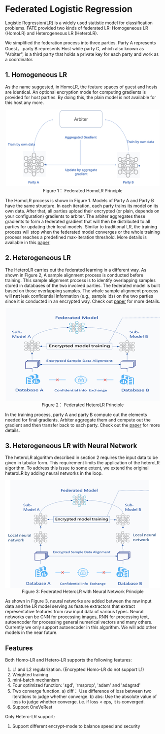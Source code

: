 # Federated Logistic Regression

Logistic Regression(LR) is a widely used statistic model for classification problems. FATE provided two kinds of federated LR: Homogeneous LR (HomoLR) and Heterogeneous LR (HeteroLR). 

We simplified the federation process into three parties. Party A represents Guest， party B represents Host while party C, which also known as "Arbiter", is a third party that holds a private key for each party and work as a coordinator. 
 
## 1. Homogeneous LR 

As the name suggested, in HomoLR, the feature spaces of guest and hosts are identical. An optional encryption mode for computing gradients is provided for host parties. By doing this, the plain model is not available for this host any more. 

<div style="text-align:center", align=center>
<img src="./images/HomoLR.png" alt="samples" width="500" height="250" /><br/>
Figure 1： Federated HomoLR Principle</div> 

The HomoLR process is shown in Figure 1. Models of Party A and Party B have the same structure.
In each iteration, each party trains its model on its own data. After that, all parties upload their encrypted (or plain, depends on your configuration) gradients to arbiter. The arbiter aggregates these gradients to form a federated gradient that will then be distributed to all parties for updating their local models. Similar to traditional LR, the training process will stop when the federated model converges or the whole training process reaches a predefined max-iteration threshold. More details is available in this [paper](https://dl.acm.org/citation.cfm?id=3133982)

## 2. Heterogeneous LR 

The HeteroLR carries out the federated learning in a different way. As shown in Figure 2, A sample alignment process is conducted before training. This sample alignment process is to identify overlapping samples stored in databases of the two involved parties. The federated model is built based on those overlapping samples. The whole sample alignment process will **not** leak confidential information (e.g., sample ids) on the two parties since it is conducted in an encrypted way. Check out [paper](https://arxiv.org/abs/1711.10677) for more details. 

 <div style="text-align:center", align=center>
<img src="./images/HeteroLR.png" alt="samples" width="500" height="300" /><br/>
Figure 2： Federated HeteroLR Principle
</div>

In the training process, party A and party B compute out the elements needed for final gradients. Arbiter aggregate them and compute
out the gradient and then transfer back to each party. Check out the [paper](https://arxiv.org/abs/1711.10677) for more details.

## 3. Heterogeneous LR with Neural Network

The heteroLR algorithm described in section 2 requires the input data to be given in tabular form. This requirement limits the application of the heteroLR algorithm. To address this issue to some extent, we extend the original heteroLR by adding neural networks in the loop. 

<div style="text-align:center", align=center>
<img src="./images/HeteroLR-NN.png" alt="architecture" width="550" height="350" />
<br/>
Figure 3: Federated HeteroLR with Neural Network Principle </div>

As shown in Figure 3, neural networks are added between the raw input data and the LR model serving as feature extractors that extract representative features from raw input data of various types. Neural networks can be CNN for processing images, RNN for processing text, autoencoder for processing general numerical vectors and many others. Currently we only support autoencoder in this algorithm. We will add other models in the near future.

## Features

Both Homo-LR and Hetero-LR supports the following features:

1. L1 and L2 regularization. (Encrypted Homo-LR do not support L1)
2. Weighted training
3. mini-batch mechanism
4. Four optimized function: 'sgd', 'rmsprop', 'adam' and 'adagrad'
5. Two converge function.
    a)	diff： Use difference of loss between two iterations to judge whether converge.
    b)	abs: Use the absolute value of loss to judge whether converge. i.e. if loss < eps, it is converged.
6. Support OneVeRest

Only Hetero-LR support:
1. Support different encrypt-mode to balance speed and security